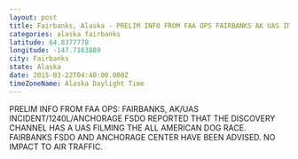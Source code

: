 ```yaml
---
layout: post
title: Fairbanks, Alaska - PRELIM INFO FROM FAA OPS FAIRBANKS AK UAS INCIDENT 1240L ANCHORAGE FSDO REPORTED THAT THE
categories: alaska fairbanks
latitude: 64.8377778
longitude: -147.7163889
city: Fairbanks
state: Alaska
date: 2015-03-22T04:40:00.000Z
timeZoneName: Alaska Daylight Time
---
```


PRELIM INFO FROM FAA OPS: FAIRBANKS, AK/UAS INCIDENT/1240L/ANCHORAGE FSDO REPORTED THAT THE DISCOVERY CHANNEL HAS A UAS FILMING THE ALL AMERICAN DOG RACE. FAIRBANKS FSDO AND ANCHORAGE CENTER HAVE BEEN ADVISED. NO IMPACT TO AIR TRAFFIC. 